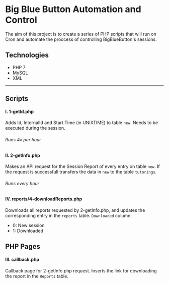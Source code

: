 # Big Blue Button Automation and Control
The aim of this project is to create a series of PHP scripts that will run on Cron and automate the proccess of controlling BigBlueButton's sessions.

## Technologies
- PHP 7
- MySQL
- XML

---

## Scripts

#### I. 1-getId.php
Adds Id, InternalId and Start Time (in UNIXTIME) to table `new`. Needs to be executed during the session.

###### Runs 4x per hour
#### II. 2-getInfo.php
Makes an API request for the Session Report of every entry on table `new`. If the request is successfull transfers the data in `new` to the table `tutorings`.

###### Runs every hour
#### IV. reports/4-downloadReports.php
Downloads all reports requested by 2-getInfo.php, and updates the corresponding entry in the `reports` table.
`Downloaded` column:
- 0: New session
- 1: Downloaded

## PHP Pages

#### III. callback.php
Callback page for 2-getInfo.php request. Inserts the link for downloading the report in the `Reports` table.
